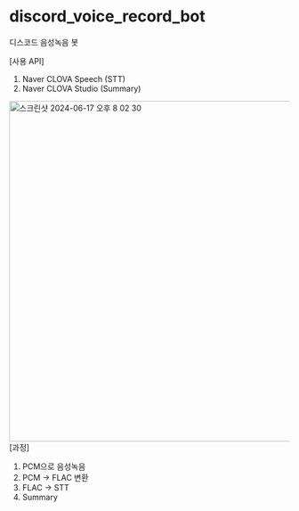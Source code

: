 # discord_voice_record_bot
디스코드 음성녹음 봇

[사용 API]
1. Naver CLOVA Speech (STT)
2. Naver CLOVA Studio (Summary)

<img width="611" alt="스크린샷 2024-06-17 오후 8 02 30" src="https://github.com/choonngg/discord_voice_record_bot/assets/102028682/6500ad3c-306f-4d79-82fd-893ae8ff55c2"><br>
[과정]
1. PCM으로 음성녹음
2. PCM -> FLAC 변환
3. FLAC -> STT
4. Summary
